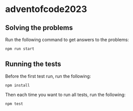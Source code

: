 # adventofcode2023

## Solving the problems

Run the following command to get answers to the problems:

```shell
npm run start
```

## Running the tests

Before the first test run, run the following:

```shell
npm install
```

Then each time you want to run all tests, run the following:

```shell
npm test
```
